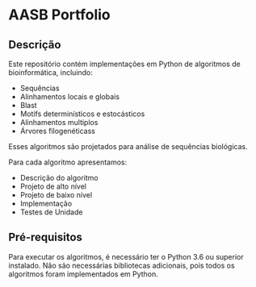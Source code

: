 # AASB Portfolio
 

## Descrição
Este repositório contém implementações em Python de algoritmos de bioinformática, incluindo:

- Sequências
- Alinhamentos locais e globais
- Blast
- Motifs determinísticos e estocásticos
- Alinhamentos multiplos
- Árvores filogenéticass

Esses algoritmos são projetados para análise de sequências biológicas.

Para cada algoritmo apresentamos:

- Descrição do algoritmo
- Projeto de alto nível
- Projeto de baixo nível
- Implementação
- Testes de Unidade 


## Pré-requisitos
Para executar os algoritmos, é necessário ter o Python 3.6 ou superior instalado. Não são necessárias bibliotecas adicionais, pois todos os algoritmos foram implementados em Python.

